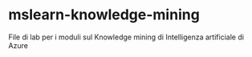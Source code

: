 # mslearn-knowledge-mining
File di lab per i moduli sul Knowledge mining di Intelligenza artificiale di Azure
